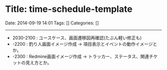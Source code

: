 # Title: time-schedule-template

Date: 2014-09-19 14:01
Tags: []
Categories: []

---

* 2030-2100 : ユースケース、画面遷移図再確認(たぶん軽い修正も)
* -2200     : 釣り人画面イメージ作成 -> 項目表示とイベントの動作イメージとか。
* -2300     : Redmine画面イメージ作成 -> トラッカー、ステータス、関連チケットの見え方とか。

